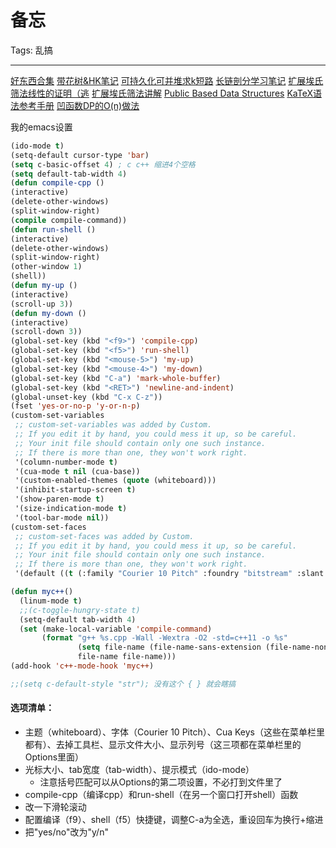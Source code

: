﻿# 备忘

Tags: 乱搞

---

[好东西合集](http://codeforces.com/blog/entry/57282)
[带花树&HK笔记](http://www.csie.ntnu.edu.tw/~u91029/Matching.html#5)
[可持久化可并堆求k短路](https://blog.bill.moe/kth-shortest-path-notes/)
[长链剖分学习笔记](https://blog.bill.moe/long-chain-subdivision-notes/)
[扩展埃氏筛法线性的证明（逃](https://www.cnblogs.com/zbh2047/p/8552551.html)
[扩展埃氏筛法讲解](https://www.spoj.com/problems/TEES/)
[Public Based Data Structures](https://gcc.gnu.org/onlinedocs/libstdc%2B%2B/ext/pb_ds/)
[KaTeX语法参考手册](https://khan.github.io/KaTeX/docs/supported.html)
[凹函数DP的O(n)做法](https://dl.acm.org/citation.cfm?id=79800)

我的emacs设置
```lisp
(ido-mode t)
(setq-default cursor-type 'bar)
(setq c-basic-offset 4) ; c c++ 缩进4个空格
(setq default-tab-width 4)
(defun compile-cpp ()
(interactive)
(delete-other-windows)
(split-window-right)
(compile compile-command))
(defun run-shell ()
(interactive)
(delete-other-windows)
(split-window-right)
(other-window 1)
(shell))
(defun my-up ()
(interactive)
(scroll-up 3))
(defun my-down ()
(interactive)
(scroll-down 3))
(global-set-key (kbd "<f9>") 'compile-cpp)
(global-set-key (kbd "<f5>") 'run-shell)
(global-set-key (kbd "<mouse-5>") 'my-up)
(global-set-key (kbd "<mouse-4>") 'my-down)
(global-set-key (kbd "C-a") 'mark-whole-buffer)
(global-set-key (kbd "<RET>") 'newline-and-indent)
(global-unset-key (kbd "C-x C-z"))
(fset 'yes-or-no-p 'y-or-n-p)
(custom-set-variables
 ;; custom-set-variables was added by Custom.
 ;; If you edit it by hand, you could mess it up, so be careful.
 ;; Your init file should contain only one such instance.
 ;; If there is more than one, they won't work right.
 '(column-number-mode t)
 '(cua-mode t nil (cua-base))
 '(custom-enabled-themes (quote (whiteboard)))
 '(inhibit-startup-screen t)
 '(show-paren-mode t)
 '(size-indication-mode t)
 '(tool-bar-mode nil))
(custom-set-faces
 ;; custom-set-faces was added by Custom.
 ;; If you edit it by hand, you could mess it up, so be careful.
 ;; Your init file should contain only one such instance.
 ;; If there is more than one, they won't work right.
 '(default ((t (:family "Courier 10 Pitch" :foundry "bitstream" :slant normal :weight normal :height 113 :width normal)))))

(defun myc++()
  (linum-mode t)
  ;;(c-toggle-hungry-state t)
  (setq-default tab-width 4)
  (set (make-local-variable 'compile-command)
	   (format "g++ %s.cpp -Wall -Wextra -O2 -std=c++11 -o %s"
			   (setq file-name (file-name-sans-extension (file-name-nondirectory buffer-file-name)))
			   file-name file-name)))
(add-hook 'c++-mode-hook 'myc++)

;;(setq c-default-style "str"); 没有这个 { } 就会瞎搞
```

#### 选项清单：

- 主题（whiteboard）、字体（Courier 10 Pitch）、Cua Keys（这些在菜单栏里都有）、去掉工具栏、显示文件大小、显示列号（这三项都在菜单栏里的Options里面）
- 光标大小、tab宽度（tab-width）、提示模式（ido-mode）
    - 注意括号匹配可以从Options的第二项设置，不必打到文件里了
- compile-cpp（编译cpp）和run-shell（在另一个窗口打开shell）函数
- 改一下滑轮滚动
- 配置编译（f9）、shell（f5）快捷键，调整C-a为全选，重设回车为换行+缩进
- 把"yes/no"改为"y/n"